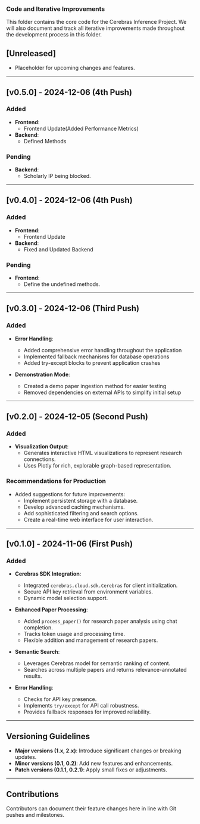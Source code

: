 ### Code and Iterative Improvements

This folder contains the core code for the Cerebras Inference Project. We will also document and track all iterative improvements made throughout the development process in this folder.

## [Unreleased]
- Placeholder for upcoming changes and features.

---

## [v0.5.0] - 2024-12-06 (4th Push)
### Added
- **Frontend**:
  - Frontend Update(Added Performance Metrics)
- **Backend**:
  - Defined Methods
### Pending
- **Backend**:
  - Scholarly IP being blocked. 

---

## [v0.4.0] - 2024-12-06 (4th Push)
### Added
- **Frontend**:
  - Frontend Update
- **Backend**:
  - Fixed and Updated Backend
### Pending
- **Frontend**:
  - Define the undefined methods.  

---

## [v0.3.0] - 2024-12-06 (Third Push)
### Added
- **Error Handling**:
  - Added comprehensive error handling throughout the application
  - Implemented fallback mechanisms for database operations
  - Added try-except blocks to prevent application crashes

- **Demonstration Mode**:
  - Created a demo paper ingestion method for easier testing
  - Removed dependencies on external APIs to simplify initial setup

---

## [v0.2.0] - 2024-12-05 (Second Push)
### Added
- **Visualization Output**:
  - Generates interactive HTML visualizations to represent research connections.
  - Uses Plotly for rich, explorable graph-based representation.

### Recommendations for Production
- Added suggestions for future improvements:
  - Implement persistent storage with a database.
  - Develop advanced caching mechanisms.
  - Add sophisticated filtering and search options.
  - Create a real-time web interface for user interaction.

---

## [v0.1.0] - 2024-11-06 (First Push)
### Added
- **Cerebras SDK Integration**:
  - Integrated `cerebras.cloud.sdk.Cerebras` for client initialization.
  - Secure API key retrieval from environment variables.
  - Dynamic model selection support.

- **Enhanced Paper Processing**:
  - Added `process_paper()` for research paper analysis using chat completion.
  - Tracks token usage and processing time.
  - Flexible addition and management of research papers.

- **Semantic Search**:
  - Leverages Cerebras model for semantic ranking of content.
  - Searches across multiple papers and returns relevance-annotated results.

- **Error Handling**:
  - Checks for API key presence.
  - Implements `try/except` for API call robustness.
  - Provides fallback responses for improved reliability.

---

## Versioning Guidelines
- **Major versions (1.x, 2.x)**: Introduce significant changes or breaking updates.
- **Minor versions (0.1, 0.2)**: Add new features and enhancements.
- **Patch versions (0.1.1, 0.2.1)**: Apply small fixes or adjustments.

---

## Contributions
Contributors can document their feature changes here in line with Git pushes and milestones.
